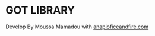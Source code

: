 # GOT LIBRARY

Develop By Moussa Mamadou with [anapioficeandfire.com](https://anapioficeandfire.com/)
